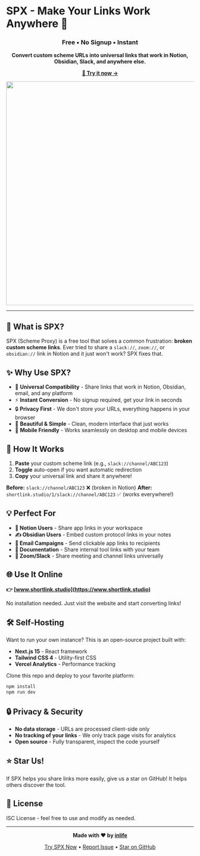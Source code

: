 # SPX - Make Your Links Work Anywhere 🔗

<div align="center">

### Free • No Signup • Instant

**Convert custom scheme URLs into universal links that work in Notion, Obsidian, Slack, and anywhere else.**

[**🚀 Try it now →**](https://www.shortlink.studio)

<img src="https://user-images.githubusercontent.com/2182108/91936193-1107f480-ecf8-11ea-873f-c0c3998292af.png" width="600" />

</div>

---

## 🎯 What is SPX?

SPX (Scheme Proxy) is a free tool that solves a common frustration: **broken custom scheme links**. Ever tried to share a `slack://`, `zoom://`, or `obsidian://` link in Notion and it just won't work? SPX fixes that.

## ✨ Why Use SPX?

- 🔗 **Universal Compatibility** - Share links that work in Notion, Obsidian, email, and any platform
- ⚡ **Instant Conversion** - No signup required, get your link in seconds
- 🔒 **Privacy First** - We don't store your URLs, everything happens in your browser
- 🎨 **Beautiful & Simple** - Clean, modern interface that just works
- 📱 **Mobile Friendly** - Works seamlessly on desktop and mobile devices

## 🚀 How It Works

1. **Paste** your custom scheme link (e.g., `slack://channel/ABC123`)
2. **Toggle** auto-open if you want automatic redirection
3. **Copy** your universal link and share it anywhere!

**Before:** `slack://channel/ABC123` ❌ (broken in Notion)
**After:** `shortlink.studio/1/slack://channel/ABC123` ✅ (works everywhere!)

## 💡 Perfect For

- **📝 Notion Users** - Share app links in your workspace
- **✍️ Obsidian Users** - Embed custom protocol links in your notes
- **📧 Email Campaigns** - Send clickable app links to recipients
- **💼 Documentation** - Share internal tool links with your team
- **🎥 Zoom/Slack** - Share meeting and channel links universally

## 🌐 Use It Online

**👉 [www.shortlink.studio](https://www.shortlink.studio)**

No installation needed. Just visit the website and start converting links!

## 🛠️ Self-Hosting

Want to run your own instance? This is an open-source project built with:

- **Next.js 15** - React framework
- **Tailwind CSS 4** - Utility-first CSS
- **Vercel Analytics** - Performance tracking

Clone this repo and deploy to your favorite platform:

```bash
npm install
npm run dev
```

## 🔒 Privacy & Security

- **No data storage** - URLs are processed client-side only
- **No tracking of your links** - We only track page visits for analytics
- **Open source** - Fully transparent, inspect the code yourself

## ⭐ Star Us!

If SPX helps you share links more easily, give us a star on GitHub! It helps others discover the tool.

## 📄 License

ISC License - feel free to use and modify as needed.

---

<div align="center">

**Made with ❤️ by [inlife](https://twitter.com/inlife360)**

[Try SPX Now](https://www.shortlink.studio) • [Report Issue](https://github.com/inlife/spx/issues) • [Star on GitHub](https://github.com/inlife/spx)

</div>
